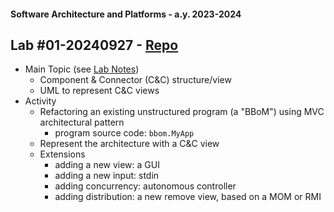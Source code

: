 #### Software Architecture and Platforms - a.y. 2023-2024

## Lab #01-20240927 - [Repo](https://github.com/pslab-unibo/sap-2024-2025.git) 

- Main Topic (see [Lab Notes](https://docs.google.com/document/d/1oZprsaZiSVrp5gsNEKnNra0WQ4CWwGY7xwaf7X8YiXg/edit?usp=sharing))
  - Component & Connector (C&C) structure/view 
  - UML to represent C&C views 
- Activity  
	- Refactoring an existing unstructured program (a "BBoM") using MVC architectural pattern
	  - program source code: `bbom.MyApp`
	- Represent the architecture with a C&C view
	- Extensions 
	  - adding a new view: a GUI 
	  - adding a new input: stdin
	  - adding concurrency: autonomous controller
	  - adding distribution: a new remove view, based on a MOM or RMI




		
		
		
		
